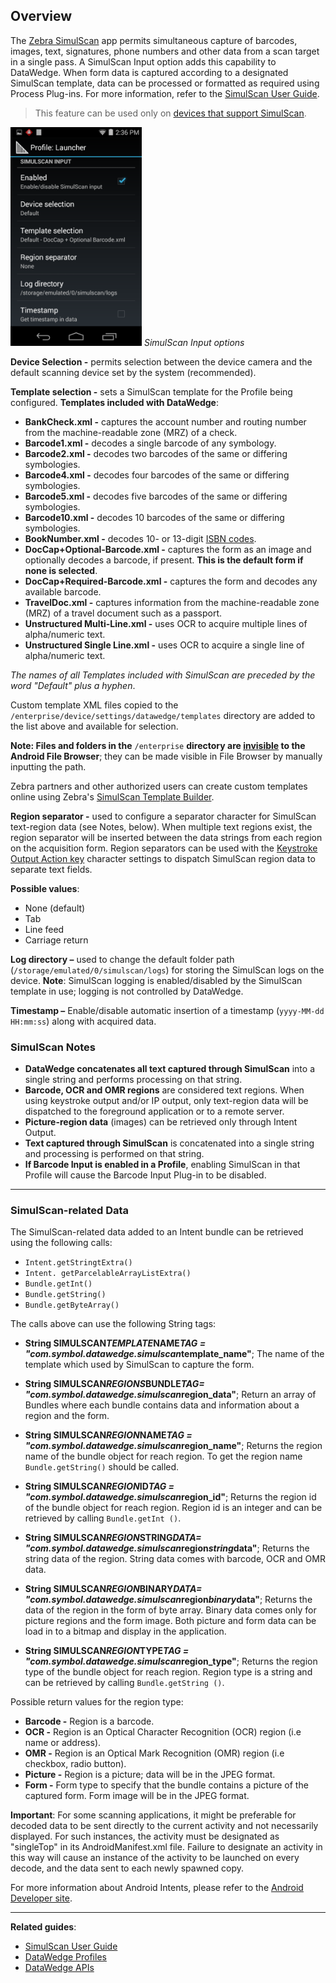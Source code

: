 <h2 id="overview">Overview</h2>
<p>The <a href="../../../../../simulscan">Zebra SimulScan</a> app permits simultaneous capture of barcodes, images, text, signatures, phone numbers and other data from a scan target in a single pass. A SimulScan Input option adds this capability to DataWedge. When form data is captured according to a designated SimulScan template, data can be processed or formatted as required using Process Plug-ins. For more information, refer to the <a href="../../../../../simulscan">SimulScan User Guide</a>. </p>
<blockquote>
  <p>This feature can be used only on <a href="../../../../../simulscan">devices that support SimulScan</a>. </p>
</blockquote>
<p><img style="height:350px" src="simulscan_input.png"/>
<em>SimulScan Input options</em>
<br></p>
<p><strong>Device Selection -</strong> permits selection between the device camera and the default scanning device set by the system (recommended).</p>
<p><strong>Template selection -</strong> sets a SimulScan template for the Profile being configured. <strong>Templates included with DataWedge</strong>:</p>
<ul>
<li><strong>BankCheck.xml -</strong> captures the account number and routing number from the machine-readable zone (MRZ) of a check.</li>
<li><strong>Barcode1.xml -</strong> decodes a single barcode of any symbology.</li>
<li><strong>Barcode2.xml -</strong> decodes two barcodes of the same or differing symbologies.</li>
<li><strong>Barcode4.xml -</strong> decodes four barcodes of the same or differing symbologies.</li>
<li><strong>Barcode5.xml -</strong> decodes five barcodes of the same or differing symbologies.</li>
<li><strong>Barcode10.xml -</strong> decodes 10 barcodes of the same or differing symbologies.</li>
<li><strong>BookNumber.xml -</strong> decodes 10- or 13-digit <a href="http://www.isbn.org/faqs_general_questions">ISBN codes</a>.</li>
<li><strong>DocCap+Optional-Barcode.xml -</strong> captures the form as an image and optionally decodes a barcode, if present. <strong>This is the default form if none is selected</strong>.</li>
<li><strong>DocCap+Required-Barcode.xml -</strong> captures the form and decodes any available barcode.</li>
<li><strong>TravelDoc.xml -</strong> captures information from the machine-readable zone (MRZ) of a travel document such as a passport.</li>
<li><strong>Unstructured Multi-Line.xml -</strong> uses OCR to acquire multiple lines of alpha/numeric text.</li>
<li><strong>Unstructured Single Line.xml -</strong> uses OCR to acquire a single line of alpha/numeric text.</li>
</ul>
<p><em>The names of all Templates included with SimulScan are preceded by the word "Default" plus a hyphen</em>.</p>
<p>Custom template XML files copied to the <code>/enterprise/device/settings/datawedge/templates</code> directory are added to the list above and available for selection. </p>
<p><strong>Note: Files and folders in the</strong> <code>/enterprise</code> <strong>directory are <u>invisible</u> to the Android File Browser</strong>; they can be made visible in File Browser by manually inputting the path.</p>
<p>Zebra partners and other authorized users can create custom templates online using Zebra's <a href="../../../../../simulscan/1-1/guide/templatebuilder">SimulScan Template Builder</a>. </p>
<p><strong>Region separator -</strong> used to configure a separator character for SimulScan text-region data (see Notes, below). When multiple text regions exist, the region separator will be inserted between the data strings from each region on the acquisition form. Region separators can be used with the <a href="../../output/keystroke">Keystroke Output Action key</a> character settings to dispatch SimulScan region data to separate text fields.</p>
<p><strong>Possible values</strong>:</p>
<ul>
<li>None (default)</li>
<li>Tab</li>
<li>Line feed </li>
<li>Carriage return </li>
</ul>
<p><strong>Log directory –</strong> used to change the default folder path (<code>/storage/emulated/0/simulscan/logs</code>) for storing the SimulScan logs on the device. <strong>Note</strong>: SimulScan logging is enabled/disabled by the SimulScan template in use; logging is not controlled by DataWedge. </p>
<p><strong>Timestamp –</strong> Enable/disable automatic insertion of a timestamp (<code>yyyy-MM-dd HH:mm:ss</code>) along with acquired data.</p>
<h3 id="simulscannotes">SimulScan Notes</h3>
<ul>
<li><strong>DataWedge concatenates all text captured through SimulScan</strong> into a single string and performs processing on that string. </li>
<li><strong>Barcode, OCR and OMR regions</strong> are considered text regions. When using keystroke output and/or IP output, only text-region data will be dispatched to the foreground application or to a remote server.</li>
<li><strong>Picture-region data</strong> (images) can be retrieved only through Intent Output.</li>
<li><strong>Text captured through SimulScan</strong> is concatenated into a single string and processing is performed on that string.</li>
<li><strong>If Barcode Input is enabled in a Profile</strong>, enabling SimulScan in that Profile will cause the Barcode Input Plug-in to be disabled. </li>
</ul>
<hr />
<h3 id="simulscanrelateddata">SimulScan-related Data</h3>
<p>The SimulScan-related data added to an Intent bundle can be retrieved using the following calls: </p>
<ul>
<li><code>Intent.getStringtExtra()</code></li>
<li><code>Intent. getParcelableArrayListExtra()</code></li>
<li><code>Bundle.getInt()</code></li>
<li><code>Bundle.getString()</code></li>
<li><code>Bundle.getByteArray()</code></li>
</ul>
<!-- * `Intent.getSerializableExtra()` -->
<p>The calls above can use the following String tags:</p>
<ul>
<li><p><strong>String SIMULSCAN<em>TEMPLATE</em>NAME<em>TAG = "com.symbol.datawedge.simulscan</em>template_name"</strong>; The name of the template which used by SimulScan to capture the form.</p></li>
<li><p><strong>String SIMULSCAN<em>REGIONS</em>BUNDLE<em>TAG= "com.symbol.datawedge.simulscan</em>region_data"</strong>; Return an array of Bundles where each bundle contains data and information about a region and the form.</p></li>
<li><p><strong>String SIMULSCAN<em>REGION</em>NAME<em>TAG = "com.symbol.datawedge.simulscan</em>region_name"</strong>; Returns the region name of the bundle object for reach region. To get the region name <code>Bundle.getString()</code> should be called.</p></li>
<li><p><strong>String SIMULSCAN<em>REGION</em>ID<em>TAG = "com.symbol.datawedge.simulscan</em>region_id"</strong>; Returns the region id of the bundle object for reach region. Region id is an integer and can be retrieved by calling <code>Bundle.getInt ()</code>.</p></li>
<li><p><strong>String SIMULSCAN<em>REGION</em>STRING<em>DATA= "com.symbol.datawedge.simulscan</em>region<em>string</em>data"</strong>; Returns the string data of the region. String data comes with barcode, OCR and OMR data.</p></li>
<li><p><strong>String SIMULSCAN<em>REGION</em>BINARY<em>DATA= "com.symbol.datawedge.simulscan</em>region<em>binary</em>data"</strong>;
Returns the data of the region in the form of byte array. Binary data comes only for picture regions and the form image. Both picture and form data can be load in to a bitmap and display in the application.</p></li>
<li><p><strong>String SIMULSCAN<em>REGION</em>TYPE<em>TAG = "com.symbol.datawedge.simulscan</em>region_type"</strong>; Returns the region type of the bundle object for reach region. Region type is a string and can be retrieved by calling <code>Bundle.getString ()</code>. </p></li>
</ul>
<p>Possible return values for the region type:</p>
<ul>
<li><strong>Barcode -</strong> Region is a barcode.</li>
<li><strong>OCR -</strong> Region is an Optical Character Recognition (OCR) region (i.e name or address). </li>
<li><strong>OMR -</strong> Region is an Optical Mark Recognition (OMR) region (i.e checkbox, radio button).</li>
<li><strong>Picture -</strong> Region is a picture; data will be in the JPEG format.</li>
<li><strong>Form -</strong> Form type to specify that the bundle contains a picture of the captured form. Form image will be in the JPEG format.</li>
</ul>
<p><strong>Important</strong>: For some scanning applications, it might be preferable for decoded data to be sent directly to the current activity and not necessarily displayed. For such instances, the activity must be designated  as "singleTop" in its AndroidManifest.xml file. Failure to designate an activity in this way will cause an instance of the activity to be launched on every decode, and the data sent to each newly spawned copy. </p>
<p>For more information about Android Intents, please refer to the <a href="https://developer.android.com/guide/components/intents-filters.html">Android Developer site</a>.</p>
<hr />
<p><strong>Related guides</strong>:</p>
<ul>
<li><a href="../../../../../simulscan">SimulScan User Guide</a> </li>
<li><a href="../../profiles">DataWedge Profiles</a></li>
<li><a href="../../api">DataWedge APIs</a> </li>
</ul>